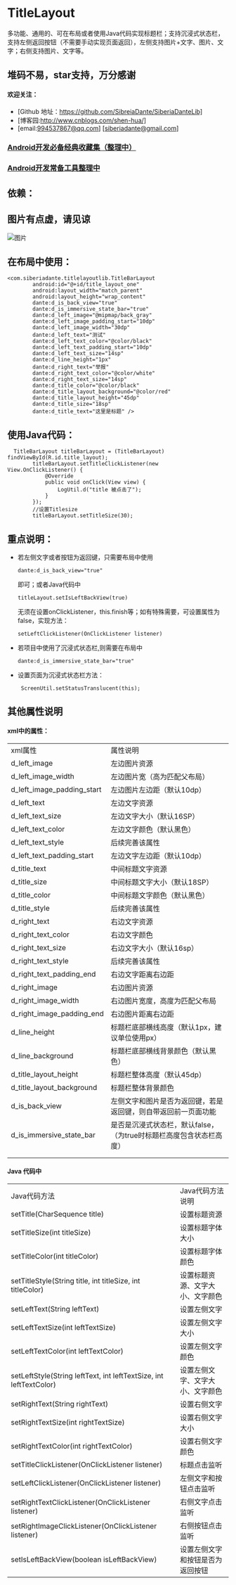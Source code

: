 # TitleLayout
多功能、通用的、可在布局或者使用Java代码实现标题栏；支持沉浸式状态栏，支持左侧返回按钮（不需要手动实现页面返回），左侧支持图片+文字、图片、文字；右侧支持图片、文字等。

## 堆码不易，star支持，万分感谢
#### 欢迎关注：
* [Github 地址：https://github.com/SibreiaDante/SiberiaDanteLib]
* [博客园:http://www.cnblogs.com/shen-hua/]
* [email:994537867@qq.com] [siberiadante@gmail.com]
### [Android开发必备经典收藏集（整理中）]
### [Android开发常备工具整理中]
## 依赖：

## 图片有点虚，请见谅
![图片](/images/show_title.jpeg)
## 在布局中使用：
```
<com.siberiadante.titlelayoutlib.TitleBarLayout
        android:id="@+id/title_layout_one"
        android:layout_width="match_parent"
        android:layout_height="wrap_content"
        dante:d_is_back_view="true"
        dante:d_is_immersive_state_bar="true"
        dante:d_left_image="@mipmap/back_gray"
        dante:d_left_image_padding_start="10dp"
        dante:d_left_image_width="30dp"
        dante:d_left_text="测试"
        dante:d_left_text_color="@color/black"
        dante:d_left_text_padding_start="10dp"
        dante:d_left_text_size="14sp"
        dante:d_line_height="1px"
        dante:d_right_text="举报"
        dante:d_right_text_color="@color/white"
        dante:d_right_text_size="14sp"
        dante:d_title_color="@color/black"
        dante:d_title_layout_background="@color/red"
        dante:d_title_layout_height="45dp"
        dante:d_title_size="18sp"
        dante:d_title_text="这里是标题" />
```
## 使用Java代码：
```
  TitleBarLayout titleBarLayout = (TitleBarLayout) findViewById(R.id.title_layout);
        titleBarLayout.setTitleClickListener(new View.OnClickListener() {
            @Override
            public void onClick(View view) {
                LogUtil.d("title 被点击了");
            }
        });
        //设置Titlesize
        titleBarLayout.setTitleSize(30);
```
## 重点说明：
* 若左侧文字或者按钮为返回键，只需要布局中使用
    ```
    dante:d_is_back_view="true"
    ```
    即可；或者Java代码中
    ```
    titleLayout.setIsLeftBackView(true)
    ```
    无须在设置onClickListener，this.finish等；如有特殊需要，可设置属性为false，实现方法：
    ```
    setLeftClickListener(OnClickListener listener)
    ```
* 若项目中使用了沉浸式状态栏,则需要在布局中
    ```
    dante:d_is_immersive_state_bar="true"
    ```
* 设置页面为沉浸式状态栏方法：
    ```
     ScreenUtil.setStatusTranslucent(this);
    ```

## 其他属性说明
#### xml中的属性：
<table>
        <tr>
            <td>xml属性</td>
            <td>属性说明</td>
        </tr>
        <tr>
            <td>d_left_image</td>
            <td>左边图片资源</td>
        </tr>
        <tr>
            <td>d_left_image_width</td>
            <td>左边图片宽（高为匹配父布局）</td>
        </tr>
        <tr>
            <td>d_left_image_padding_start</td>
            <td>左边图片左边距（默认10dp）</td>
        </tr>
        <tr>
            <td>d_left_text</td>
            <td>左边文字资源</td>
        </tr>
        <tr>
            <td>d_left_text_size</td>
            <td>左边文字大小（默认16SP）</td>
        </tr>
        <tr>
            <td>d_left_text_color</td>
            <td>左边文字颜色（默认黑色）</td>
        </tr>
        <tr>
            <td>d_left_text_style</td>
            <td>后续完善该属性</td>
        </tr>
        <tr>
            <td>d_left_text_padding_start</td>
            <td>左边文字左边距（默认10dp）</td>
        </tr>
        <tr>
            <td>d_title_text</td>
            <td>中间标题文字资源</td>
        </tr>
        <tr>
            <td>d_title_size</td>
            <td>中间标题文字大小（默认18SP）</td>
        </tr>
        <tr>
            <td>d_title_color</td>
            <td>中间标题文字颜色（默认黑色）</td>
        </tr>
        <tr>
            <td>d_title_style</td>
            <td>后续完善该属性</td>
        </tr>
        <tr>
            <td>d_right_text</td>
            <td>右边文字资源</td>
        </tr>
        <tr>
            <td>d_right_text_color</td>
            <td>右边文字颜色</td>
        </tr>
        <tr>
            <td>d_right_text_size</td>
            <td>右边文字大小（默认16sp）</td>
        </tr>
        <tr>
            <td>d_right_text_style</td>
            <td>后续完善该属性</td>
        </tr>
        <tr>
            <td>d_right_text_padding_end</td>
            <td>右边文字距离右边距</td>
        </tr>
        <tr>
            <td>d_right_image</td>
            <td>右边图片资源</td>
        </tr>
        <tr>
            <td>d_right_image_width</td>
            <td>右边图片宽度，高度为匹配父布局</td>
        </tr>
        <tr>
            <td>d_right_image_padding_end</td>
            <td>右边图片距离右边距</td>
        </tr>
        <tr>
            <td>d_line_height</td>
            <td>标题栏底部横线高度（默认1px，建议单位使用px）</td>
        </tr>
        <tr>
            <td>d_line_background</td>
            <td>标题栏底部横线背景颜色（默认黑色）</td>
        </tr>
        <tr>
            <td>d_title_layout_height</td>
            <td>标题栏整体高度（默认45dp）</td>
        </tr>
        <tr>
            <td>d_title_layout_background</td>
            <td>标题栏整体背景颜色</td>
        </tr>
        <tr>
            <td>d_is_back_view</td>
            <td>左侧文字和图片是否为返回键，若是返回键，则自带返回前一页面功能</td>
        </tr>
        <tr>
            <td>d_is_immersive_state_bar</td>
            <td>是否是沉浸式状态栏，默认false，（为true时标题栏高度包含状态栏高度）</td>
        </tr>
        <tr>
            <td></td>
            <td></td>
        </tr>
        <tr>
            <td></td>
            <td></td>
        </tr>
</table>

#### Java 代码中

<table>
        <tr>
            <td>Java代码方法</td>
            <td>Java代码方法说明</td>
        </tr>
        <tr>
            <td>setTitle(CharSequence title)</td>
            <td>设置标题资源</td>
        </tr>
        <tr>
            <td>setTitleSize(int titleSize)</td>
            <td>设置标题字体大小</td>
        </tr>
        <tr>
            <td>setTitleColor(int titleColor)</td>
            <td>设置标题字体颜色</td>
        </tr>
        <tr>
            <td>setTitleStyle(String title, int titleSize, int titleColor)</td>
            <td>设置标题资源、文字大小、文字颜色</td>
        </tr>
        <tr>
            <td>setLeftText(String leftText)</td>
            <td>设置左侧文字</td>
        </tr>
        <tr>
            <td>setLeftTextSize(int leftTextSize)</td>
            <td>设置左侧文字大小</td>
        </tr>
        <tr>
            <td>setLeftTextColor(int leftTextColor)</td>
            <td>设置左侧文字颜色</td>
        </tr>
        <tr>
            <td>setLeftStyle(String leftText, int leftTextSize, int leftTextColor)</td>
            <td>设置左侧文字、文字大小、文字颜色</td>
        </tr>
        <tr>
            <td>setRightText(String rightText)</td>
            <td>设置右侧文字</td>
        </tr>
        <tr>
            <td>setRightTextSize(int rightTextSize)</td>
            <td>设置右侧文字大小</td>
        </tr>
        <tr>
            <td>setRightTextColor(int rightTextColor)</td>
            <td>设置右侧文字颜色</td>
        </tr>
        <tr>
            <td>setTitleClickListener(OnClickListener listener)</td>
            <td>标题点击监听</td>
        </tr>
        <tr>
            <td>setLeftClickListener(OnClickListener listener)</td>
            <td>左侧文字和按钮点击监听</td>
        </tr>
        <tr>
            <td>setRightTextClickListener(OnClickListener listener)</td>
            <td>右侧文字点击监听</td>
        </tr>
        <tr>
            <td>setRightImageClickListener(OnClickListener listener)</td>
            <td>右侧按钮点击监听</td>
        </tr>
        <tr>
            <td>setIsLeftBackView(boolean isLeftBackView)</td>
            <td>设置左侧文字和按钮是否为返回按钮</td>
        </tr>
</table>



[Android开发必备经典收藏集（整理中）]:http://www.jianshu.com/p/a49081da249a
[Android开发常备工具整理中]:https://github.com/SiberiaDante/SiberiaDanteLib
